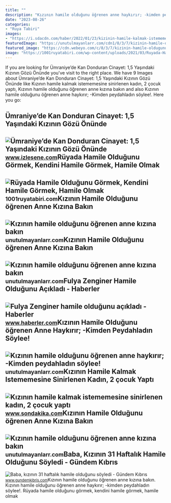 ```yaml
---
title: ""
description: "Kızının hamile olduğunu öğrenen anne haykırır; -kimden peydahladın söylee!"
date: "2023-08-26"
categories:
- "Ruya Tabiri"
images:
- "https://i.sdacdn.com/haber/2022/01/23/kizinin-hamile-kalmak-istememesine-sinirlenen-14687484_7086_osd.jpg"
featuredImage: "https://unutulmayanlarr.com/cdn1/8/3/7/kizinin-hamile-oldugunu-ogrenen-anne-kizina-bakin/kizinin-hamile-oldugunu-ogrenen-anne-kizina-bakin-tn-play.jpg"
featured_image: "https://cdn.webeyo.com/c/8/3/7/kizinin-hamile-oldugunu-ogrenen-anne-kizina-bakin/b640f5a8e214c1c6627138c57023b01bd1a3b8b3b7dd7ac8adea720fa158b5e1.jpg"
image: "https://1001ruyatabiri.com/wp-content/uploads/2021/03/Ruyada-Hamile-Oldugunu-Gormek-Kendini-Hamile-Gormek-Hamile-Olmak-ne-demek-diyanet-islami.jpg"
---
```


If you are looking for Ümraniye’de Kan Donduran Cinayet: 1,5 Yaşındaki Kızının Gözü Önünde you've visit to the right place. We have 9 Images about Ümraniye’de Kan Donduran Cinayet: 1,5 Yaşındaki Kızının Gözü Önünde like Kızının hamile kalmak istememesine sinirlenen kadın, 2 çocuk yaptı, Kızının hamile olduğunu öğrenen anne kızına bakın and also Kızının hamile olduğunu öğrenen anne haykırır; -Kimden peydahladın söylee!. Here you go:

Ümraniye’de Kan Donduran Cinayet: 1,5 Yaşındaki Kızının Gözü Önünde
-------------------------------------------------------------------

 ![Ümraniye’de Kan Donduran Cinayet: 1,5 Yaşındaki Kızının Gözü Önünde](https://i1.imgiz.com/rshots/10660/umraniyede-kan-donduran-cinayet-15-yasindaki-kizinin-gozu-onunde-hamile-esine-kursun-yagdirdi_10660801-29650_600x315.jpg) <small>www.izlesene.com</small>Rüyada Hamile Olduğunu Görmek, Kendini Hamile Görmek, Hamile Olmak
------------------------------------------------------------------

 ![Rüyada Hamile Olduğunu Görmek, Kendini Hamile Görmek, Hamile Olmak](https://1001ruyatabiri.com/wp-content/uploads/2021/03/Ruyada-Hamile-Oldugunu-Gormek-Kendini-Hamile-Gormek-Hamile-Olmak-ne-demek-diyanet-islami.jpg) <small>1001ruyatabiri.com</small>Kızının Hamile Olduğunu öğrenen Anne Kızına Bakın
-------------------------------------------------

 ![Kızının hamile olduğunu öğrenen anne kızına bakın](https://cdn.webeyo.com/c/8/3/7/kizinin-hamile-oldugunu-ogrenen-anne-kizina-bakin/f508eaa4a952606708bad248b99502d3172d1bf52553b8519e9a90a3eaca1975.jpg) <small>unutulmayanlarr.com</small>Kızının Hamile Olduğunu öğrenen Anne Kızına Bakın
-------------------------------------------------

 ![Kızının hamile olduğunu öğrenen anne kızına bakın](https://cdn.webeyo.com/c/8/3/7/kizinin-hamile-oldugunu-ogrenen-anne-kizina-bakin/b640f5a8e214c1c6627138c57023b01bd1a3b8b3b7dd7ac8adea720fa158b5e1.jpg) <small>unutulmayanlarr.com</small>Fulya Zenginer Hamile Olduğunu Açıkladı - Haberler
--------------------------------------------------

 ![Fulya Zenginer hamile olduğunu açıkladı - Haberler](https://i.hbrcdn.com/haber/2021/10/29/fulya-zenginer-hamile-oldugunu-acikladi-14493983_amp.jpg) <small>www.haberler.com</small>Kızının Hamile Olduğunu öğrenen Anne Haykırır; -Kimden Peydahladın Söylee!
--------------------------------------------------------------------------

 ![Kızının hamile olduğunu öğrenen anne haykırır; -Kimden peydahladın söylee!](https://unutulmayanlarr.com/cdn1/5/7/2/kizinin-hamile-oldugunu-ogrenen-anne-haykirir-kimden-peydahladin-soylee/kizinin-hamile-oldugunu-ogrenen-anne-haykirir-kimden-peydahladin-soylee-tn-play.jpg) <small>unutulmayanlarr.com</small>Kızının Hamile Kalmak Istememesine Sinirlenen Kadın, 2 çocuk Yaptı
------------------------------------------------------------------

 ![Kızının hamile kalmak istememesine sinirlenen kadın, 2 çocuk yaptı](https://i.sdacdn.com/haber/2022/01/23/kizinin-hamile-kalmak-istememesine-sinirlenen-14687484_7086_osd.jpg) <small>www.sondakika.com</small>Kızının Hamile Olduğunu öğrenen Anne Kızına Bakın
-------------------------------------------------

 ![Kızının hamile olduğunu öğrenen anne kızına bakın](https://unutulmayanlarr.com/cdn1/8/3/7/kizinin-hamile-oldugunu-ogrenen-anne-kizina-bakin/kizinin-hamile-oldugunu-ogrenen-anne-kizina-bakin-tn-play.jpg) <small>unutulmayanlarr.com</small>Baba, Kızının 31 Haftalık Hamile Olduğunu Söyledi - Gündem Kıbrıs
-----------------------------------------------------------------

 ![Baba, kızının 31 haftalık hamile olduğunu söyledi - Gündem Kıbrıs](https://gundemkibriscom.teimg.com/gundemkibris-com/images/haberler/2021/03/baba_kizinin_31_haftalik_hamile_oldugunu_soyledi_h311578_22867.jpg) <small>www.gundemkibris.com</small>Kızının hamile olduğunu öğrenen anne kızına bakın. Kızının hamile olduğunu öğrenen anne haykırır; -kimden peydahladın söylee!. Rüyada hamile olduğunu görmek, kendini hamile görmek, hamile olmak
